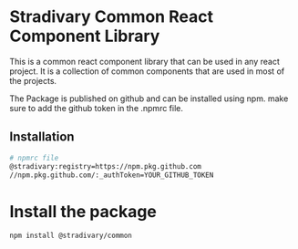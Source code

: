 # Stradivary Common React Component Library

This is a common react component library that can be used in any react project. It is a collection of common components that are used in most of the projects.

The Package is published on github and can be installed using npm. make sure to add the github token in the .npmrc file.


## Installation

```bash
# npmrc file
@stradivary:registry=https://npm.pkg.github.com
//npm.pkg.github.com/:_authToken=YOUR_GITHUB_TOKEN
```

# Install the package
```bash
npm install @stradivary/common
```
